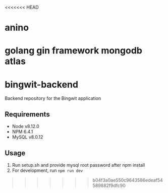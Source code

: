 <<<<<<< HEAD
# anino
golang gin framework mongodb atlas 
=======
# bingwit-backend
Backend repository for the Bingwit application

## Requirements
- Node v8.12.0
- NPM 6.4.1
- MySQL v8.0.12

## Usage
1. Run setup.sh and provide mysql root password after npm install
2. For development, run ```npm run dev```
>>>>>>> b04f3a0ae550c9643586edeaf54589882f9dfc90
